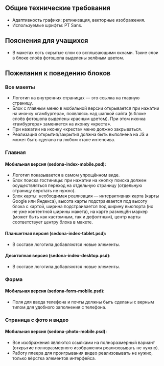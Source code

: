 ## Общие технические требования

- Адаптивность графики: ретинизация, векторные изображения.
- Используемые шрифты: PT Sans.

## Пояснения для учащихся

- В макетах есть скрытые слои со всплывающими окнами. Такие слои в блоке слоёв фотошопа выделены зелёным цветом.

## Пожелания к поведению блоков

### Все макеты

- Логотип на внутренних страницах — это ссылка на главную страницу.
- Блок с главным меню в мобильной версии открывается при нажатии на инонку «гамбургера», появляясь над шапкой сайта (в блоке слоёв фотошопа выделены красным цветом). При этом иконка «гамбургера» заменяется на иконку «креста».
- При нажатии на иконку «креста» меню должно закрываться.
- Реализация открытия/закрытия должна быть выполнена на JS и может быть сделана на любом этапе интенсива.

### Главная

#### Мобильная версия (sedona-index-mobile.psd):

- Логотип показывается в самом упрощённом виде.
- Блок поиска гостиницы: при нажатии на кнопку поиска должен осуществляться переход на отдельную страницу (отдельную страницу верстать не нужно).
- Блок карты: необходимая реализация — интерактивная карта (карты Google или Яндекса), высота карты подстраивается под высоту блока с картой, ширина подстраивается под ширину вьюпорта (но не уже контентной ширины макета), на карте размещён маркер (может быть как кастомным, так и дефолтным), центр карты соответствует центру блока в макете.

#### Планшетная версия (sedona-index-tablet.psd):

- В составе логотипа добавляются новые элементы.

#### Десктопная версия (sedona-index-desktop.psd):

- В составе логотипа добавляются новые элементы.

### Форма

#### Мобильная версия (sedona-form-mobile.psd):

- Поля для ввода телефона и почты должны быть сделаны с верным типом для удобного заполнения с телефона.

### Страница с фото и видео

#### Мобильная версия (sedona-photo-mobile.psd):
- Все изображения являются ссылками на полноразмерный вариант (открытие полноразмерного изображения реализовывать не нужно).
- Работу плеера для проигрывания видео реализовывать не нужно, только вёрстка элементов интерфейса.
